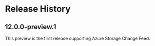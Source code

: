 # Release History

## 12.0.0-preview.1
This preview is the first release supporting Azure Storage Change Feed.
